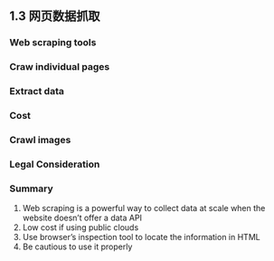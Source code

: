 ## 1.3 网页数据抓取
### Web scraping tools
### Craw individual pages
### Extract data
### Cost
### Crawl images
### Legal Consideration
### Summary
1. Web scraping is a powerful way to collect data at scale when the website doesn’t offer a data API
2. Low cost if using public clouds
3. Use browser’s inspection tool to locate the information in HTML
4. Be cautious to use it properly